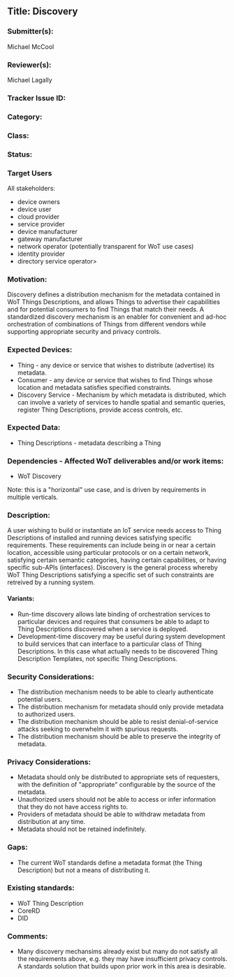 ## Title: Discovery

### Submitter(s): 

Michael McCool

### Reviewer(s):

Michael Lagally

### Tracker Issue ID:

<please leave blank>

### Category:

<please leave blank>

### Class: 

<please leave blank>

### Status: 

<please leave blank>

### Target Users

All stakeholders:
- device owners
- device user
- cloud provider
- service provider
- device manufacturer
- gateway manufacturer
- network operator (potentially transparent for WoT use cases)
- identity provider
- directory service operator>

### Motivation:

Discovery defines a distribution mechanism for the metadata contained in WoT Things Descriptions,
and allows Things to advertise their capabilities and for potential consumers to find Things that
match their needs.  A standardized discovery mechanism is an enabler for convenient and ad-hoc
orchestration of combinations of Things from different vendors while supporting appropriate security
and privacy controls.

### Expected Devices:

* Thing - any device or service that wishes to distribute (advertise) its metadata.
* Consumer - any device or service that wishes to find Things whose location and metadata satisfies specified constraints.
* Discovery Service - Mechanism by which metadata is distributed, which can involve a variety of services to handle spatial and semantic queries, register Thing Descriptions, provide access controls, etc.

### Expected Data:

* Thing Descriptions - metadata describing a Thing

### Dependencies - Affected WoT deliverables and/or work items:

* WoT Discovery

Note: this is a "horizontal" use case, and is driven by requirements in multiple verticals.

### Description:

A user wishing to build or instantiate an IoT service needs access to Thing Descriptions of installed and running
devices satisfying specific requirements.  These requirements can include being in or near a certain location,
accessible using particular protocols or on a certain network, 
satisfying certain semantic categories, having certain capabilities, or having specific sub-APIs (interfaces).
Discovery is the general process whereby WoT Thing Descriptions satisfying a specific set of such
constraints are retreived by a running system.

#### Variants:

* Run-time discovery allows late binding of orchestration services to particular devices and requires that
consumers be able to adapt to Thing Descriptions discovered when a service is deployed.
* Development-time discovery may be useful during system development to build services that can interface to
a particular class of Thing Descriptions.  In this case what actually needs to be discovered Thing Description
Templates, not specific Thing Descriptions.

### Security Considerations:

* The distribution mechanism needs to be able to clearly authenticate potential users.
* The distribution mechanism for metadata should only provide metadata to authorized users.
* The distribution mechanism should be able to resist denial-of-service attacks seeking to overwhelm it with
spurious requests.
* The distribution mechanism should be able to preserve the integrity of metadata.

### Privacy Considerations:

* Metadata should only be distributed to appropriate sets of requesters, with the definition of "appropriate" configurable by the source of the metadata.
* Unauthorized users should not be able to access or infer information that they do not have access rights to.
* Providers of metadata should be able to withdraw metadata from distribution at any time.
* Metadata should not be retained indefinitely.

### Gaps:

* The current WoT standards define a metadata format (the Thing Description) but not a means of distributing it.

### Existing standards:

* WoT Thing Description
* CoreRD
* DID

### Comments:

* Many discovery mechansims already exist but many do not satisfy all the requirements above, e.g. they may have insufficient
privacy controls.  A standards solution that builds upon prior work in this area is desirable.
